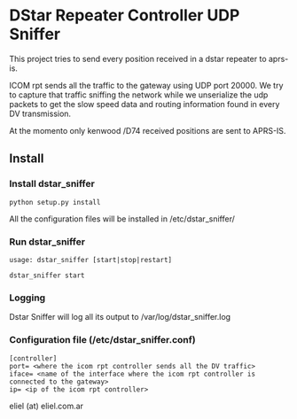 # DStar Repeater Controller UDP Sniffer

This project tries to send every position received in a dstar repeater to aprs-is.

ICOM rpt sends all the traffic to the gateway using UDP port 20000.
We try to capture that traffic sniffing the network while we unserialize the udp packets to get
the slow speed data and routing information found in every DV transmission.

At the momento only kenwood /D74 received positions are sent to APRS-IS.

## Install
### Install dstar_sniffer
```shell
python setup.py install
```
All the configuration files will be installed in /etc/dstar_sniffer/

### Run dstar_sniffer
```shell
usage: dstar_sniffer [start|stop|restart]
```

```shell
dstar_sniffer start
```
### Logging
Dstar Sniffer will log all its output to /var/log/dstar_sniffer.log

### Configuration file (/etc/dstar_sniffer.conf)
```
[controller]
port= <where the icom rpt controller sends all the DV traffic>
iface= <name of the interface where the icom rpt controller is connected to the gateway>
ip= <ip of the icom rpt controller>
```

eliel (at) eliel.com.ar

